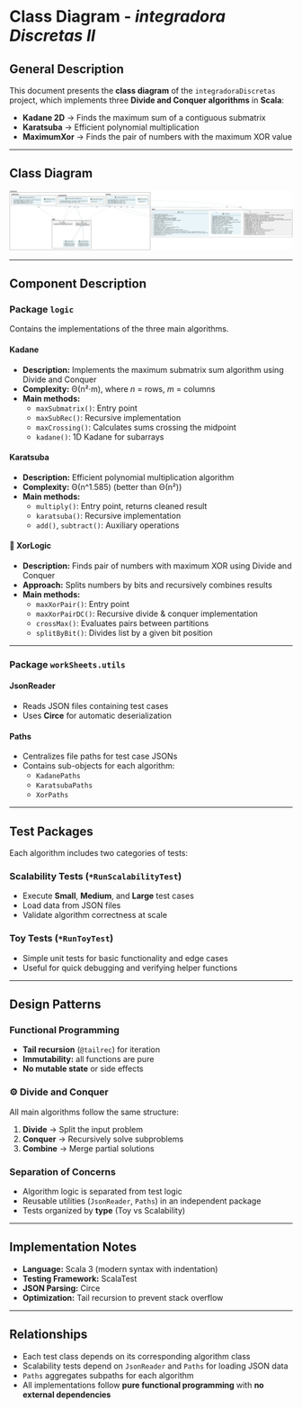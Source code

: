 #  Class Diagram - *integradora Discretas II*

##  General Description
This document presents the **class diagram** of the `integradoraDiscretas` project, which implements three **Divide and Conquer algorithms** in **Scala**:

- **Kadane 2D** → Finds the maximum sum of a contiguous submatrix
- **Karatsuba** → Efficient polynomial multiplication
- **MaximumXor** → Finds the pair of numbers with the maximum XOR value

---

##  Class Diagram
![Class Diagram](../docs/ClassDiagram.png)

---

##  Component Description

###  Package `logic`
Contains the implementations of the three main algorithms.

####  **Kadane**
- **Description:** Implements the maximum submatrix sum algorithm using Divide and Conquer
- **Complexity:** Θ(n²·m), where *n* = rows, *m* = columns
- **Main methods:**
    - `maxSubmatrix()`: Entry point
    - `maxSubRec()`: Recursive implementation
    - `maxCrossing()`: Calculates sums crossing the midpoint
    - `kadane()`: 1D Kadane for subarrays

####  **Karatsuba**
- **Description:** Efficient polynomial multiplication algorithm
- **Complexity:** Θ(n^1.585) (better than Θ(n²))
- **Main methods:**
    - `multiply()`: Entry point, returns cleaned result
    - `karatsuba()`: Recursive implementation
    - `add()`, `subtract()`: Auxiliary operations

#### 🔹 **XorLogic**
- **Description:** Finds pair of numbers with maximum XOR using Divide and Conquer
- **Approach:** Splits numbers by bits and recursively combines results
- **Main methods:**
    - `maxXorPair()`: Entry point
    - `maxXorPairDC()`: Recursive divide & conquer implementation
    - `crossMax()`: Evaluates pairs between partitions
    - `splitByBit()`: Divides list by a given bit position

---

###  Package `workSheets.utils`

####  **JsonReader**
- Reads JSON files containing test cases
- Uses **Circe** for automatic deserialization

####  **Paths**
- Centralizes file paths for test case JSONs
- Contains sub-objects for each algorithm:
    - `KadanePaths`
    - `KaratsubaPaths`
    - `XorPaths`

---

##  Test Packages
Each algorithm includes two categories of tests:

###  Scalability Tests (`*RunScalabilityTest`)
- Execute **Small**, **Medium**, and **Large** test cases
- Load data from JSON files
- Validate algorithm correctness at scale

###  Toy Tests (`*RunToyTest`)
- Simple unit tests for basic functionality and edge cases
- Useful for quick debugging and verifying helper functions

---

##  Design Patterns

###  Functional Programming
- **Tail recursion** (`@tailrec`) for iteration
- **Immutability:** all functions are pure
- **No mutable state** or side effects

### ⚙ Divide and Conquer
All main algorithms follow the same structure:
1. **Divide** → Split the input problem
2. **Conquer** → Recursively solve subproblems
3. **Combine** → Merge partial solutions

###  Separation of Concerns
- Algorithm logic is separated from test logic
- Reusable utilities (`JsonReader`, `Paths`) in an independent package
- Tests organized by **type** (Toy vs Scalability)

---

##  Implementation Notes
- **Language:** Scala 3 (modern syntax with indentation)
- **Testing Framework:** ScalaTest
- **JSON Parsing:** Circe
- **Optimization:** Tail recursion to prevent stack overflow

---

##  Relationships
- Each test class depends on its corresponding algorithm class
- Scalability tests depend on `JsonReader` and `Paths` for loading JSON data
- `Paths` aggregates subpaths for each algorithm
- All implementations follow **pure functional programming** with **no external dependencies**
